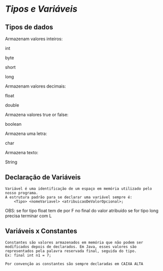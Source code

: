 # *_Tipos e Variáveis_*

## Tipos de dados

Armazenam valores inteiros:

int

byte

short

long

Armazenam valores decimais:

float

double

Armazena valores true or false:

boolean

Armazena uma letra:

char

Armazena texto:

String

## Declaração de Variáveis

	Variável é uma identificação de um espaço em memória utilizado pelo nosso programa.
	A estrutura padrão para se declarar uma variável sempre é:
		<Tipo> <nomeVariavel> <atribuicaoDeValorOpcional>;

OBS:  se for tipo float tem de por F no final do valor atribuído
	se for tipo long precisa terminar com L

## Variáveis x Constantes

	Constantes são valores armazenados em memória que não podem ser modificados depois de declarados. Em Java, esses valores são representados pela palavra reservada final, seguida do tipo.
	Ex: final int n1 = 7;

	Por convenção as constantes são sempre declaradas em CAIXA ALTA 

